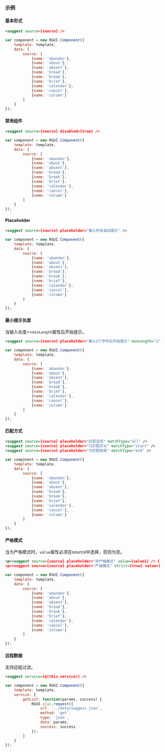 ### 示例
#### 基本形式

<div class="m-example"></div>

```xml
<suggest source={source} />
```

```javascript
var component = new RGUI.Component({
    template: template,
    data: {
        source: [
            {name: 'abandon'},
            {name: 'about'},
            {name: 'absent'},
            {name: 'bread'},
            {name: 'break'},
            {name: 'brief'},
            {name: 'calendar'},
            {name: 'cancel'},
            {name: 'column'}
        ]
    }
});
```

#### 禁用组件

<div class="m-example"></div>

```xml
<suggest source={source} disabled={true} />
```

```javascript
var component = new RGUI.Component({
    template: template,
    data: {
        source: [
            {name: 'abandon'},
            {name: 'about'},
            {name: 'absent'},
            {name: 'bread'},
            {name: 'break'},
            {name: 'brief'},
            {name: 'calendar'},
            {name: 'cancel'},
            {name: 'column'}
        ]
    }
});
```

#### Placeholder

<div class="m-example"></div>

```xml
<suggest source={source} placeholder="输入时会自动提示" />
```

```javascript
var component = new RGUI.Component({
    template: template,
    data: {
        source: [
            {name: 'abandon'},
            {name: 'about'},
            {name: 'absent'},
            {name: 'bread'},
            {name: 'break'},
            {name: 'brief'},
            {name: 'calendar'},
            {name: 'cancel'},
            {name: 'column'}
        ]
    }
});
```

#### 最小提示长度

当输入长度>=`minLength`属性后开始提示。

<div class="m-example"></div>

```xml
<suggest source={source} placeholder="输入2个字符后开始提示" minLength="2" />
```

```javascript
var component = new RGUI.Component({
    template: template,
    data: {
        source: [
            {name: 'abandon'},
            {name: 'about'},
            {name: 'absent'},
            {name: 'bread'},
            {name: 'break'},
            {name: 'brief'},
            {name: 'calendar'},
            {name: 'cancel'},
            {name: 'column'}
        ]
    }
});
```

#### 匹配方式

<div class="m-example"></div>

```xml
<suggest source={source} placeholder="匹配全局" matchType="all" />
<suggest source={source} placeholder="只匹配开头" matchType="start" />
<suggest source={source} placeholder="只匹配结尾" matchType="end" />
```

```javascript
var component = new RGUI.Component({
    template: template,
    data: {
        source: [
            {name: 'abandon'},
            {name: 'about'},
            {name: 'absent'},
            {name: 'bread'},
            {name: 'break'},
            {name: 'brief'},
            {name: 'calendar'},
            {name: 'cancel'},
            {name: 'column'}
        ]
    }
});
```

#### 严格模式

当为严格模式时，`value`属性必须在source中选择，否则为空。

<div class="m-example"></div>

```xml
<p><suggest source={source} placeholder="非严格模式" value={value1} /> {value1}</p>
<p><suggest source={source} placeholder="严格模式" strict={true} value={value2} /> {value2}</p>
```

```javascript
var component = new RGUI.Component({
    template: template,
    data: {
        source: [
            {name: 'abandon'},
            {name: 'about'},
            {name: 'absent'},
            {name: 'bread'},
            {name: 'break'},
            {name: 'brief'},
            {name: 'calendar'},
            {name: 'cancel'},
            {name: 'column'}
        ]
    }
});
```

#### 远程数据

支持远程过滤。

<div class="m-example"></div>

```xml
<suggest service={@(this.service)} />
```

```javascript
var component = new RGUI.Component({
    template: template,
    service: {
        getList: function(params, success) {
            RGUI.ajax.request({
                url: '../data/suggest.json',
                method: 'get',
                type: 'json',
                data: params,
                success: success
            });
        }
    }
});
```
